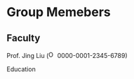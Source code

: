 # **Group Memebers**

## **Faculty**

Prof. Jing Liu (<img alt="ORCID logo" src="https://info.orcid.org/wp-content/uploads/2019/11/orcid_16x16.png" width="16" height="16" />
0000-0001-2345-6789</a>)

Education

